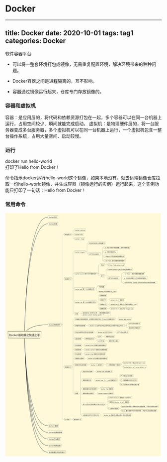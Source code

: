 # Docker
---  
title: Docker
date: 2020-10-01
tags: tag1
categories: Docker
---  

软件容器平台  
- 可以将一整套环境打包成镜像，无需重复配置环境，解决环境带来的种种问题。  

- Docker容器之间是进程隔离的，互不影响。

- 容器通过镜像运行起来，仓库专门存放镜像的。


### 容器和虚拟机
容器：是应用层的，将代码和依赖资源打包在一起，多个容器可以在同一台机器上运行，占用空间较少、瞬间就能完成启动。
虚拟机：是物理硬件层的，将一台服务器变成多台服务器，多个虚拟机可以在同一台机器上运行，一个虚拟机包含一整台操作系统，占用大量空间、启动较慢。

### 运行
docker run hello-world  
打印了Hello from Docker！   
  
命令指示docker运行hello-world这个镜像，如果本地没有，就去远端镜像仓库拉取一份hello-world镜像，并生成容器（镜像运行的实例）运行起来，这个实例功能只打印了一句话：Hello from Docker！  


### 常用命令
![Docker常用命令](../image/Docker/Docker常用命令.png)



































